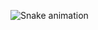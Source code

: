 

  
![Snake animation](https://github.com/LuigiGF/LuigiGF/blob/output/github-contribution-grid-snake.svg)
